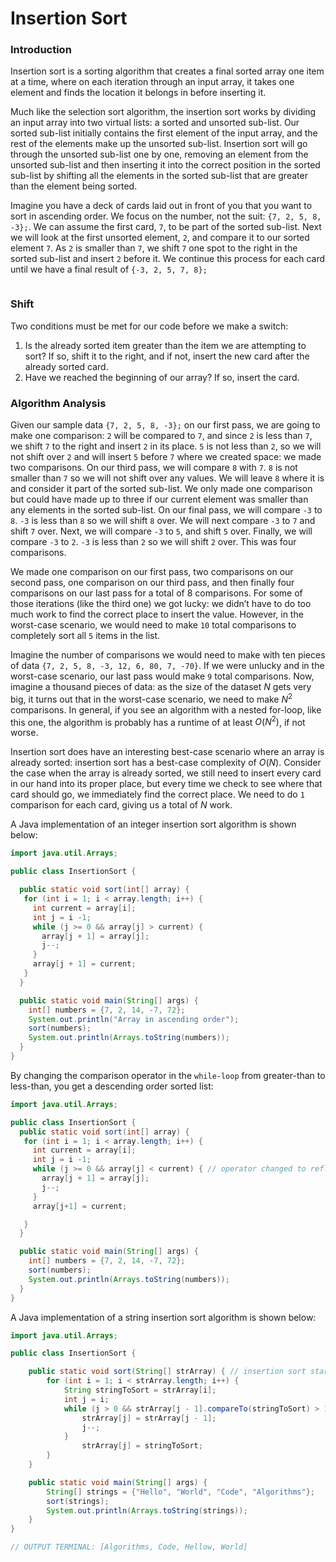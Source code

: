 # Insertion Sort

### Introduction

Insertion sort is a sorting algorithm that creates a final sorted array one item at a time, where on each iteration through an input array, it takes one element and finds the location it belongs in before inserting it.

Much like the selection sort algorithm, the insertion sort works by dividing an input array into two virtual lists: a sorted and unsorted sub-list. Our sorted sub-list initially contains the first element of the input array, and the rest of the elements make up the unsorted sub-list. Insertion sort will go through the unsorted sub-list one by one, removing an element from the unsorted sub-list and then inserting it into the correct position in the sorted sub-list by shifting all the elements in the sorted sub-list that are greater than the element being sorted.

Imagine you have a deck of cards laid out in front of you that you want to sort in ascending order. We focus on the number, not the suit: `{7, 2, 5, 8, -3};`. We can assume the first card, `7`, to be part of the sorted sub-list. Next we will look at the first unsorted element, `2`, and compare it to our sorted element `7`. As `2` is smaller than `7`, we shift `7` one spot to the right in the sorted sub-list and insert `2` before it. We continue this process for each card until we have a final result of `{-3, 2, 5, 7, 8};`

<img title="" alt="" src="https://static-assets.codecademy.com/Paths/ap-computer-science/InsertionSort/insertionSort.png">

### Shift

Two conditions must be met for our code before we make a switch:

1. Is the already sorted item greater than the item we are attempting to sort? If so, shift it to the right, and if not, insert the new card after the already sorted card.
2. Have we reached the beginning of our array? If so, insert the card.

### Algorithm Analysis

Given our sample data `{7, 2, 5, 8, -3};` on our first pass, we are going to make one comparison: `2` will be compared to `7`, and since `2` is less than `7`, we shift `7` to the right and insert `2` in its place. `5` is not less than `2`, so we will not shift over `2` and will insert `5` before `7` where we created space: we made two comparisons. On our third pass, we will compare `8` with `7`. `8` is not smaller than `7` so we will not shift over any values. We will leave `8` where it is and consider it part of the sorted sub-list. We only made one comparison but could have made up to three if our current element was smaller than any elements in the sorted sub-list. On our final pass, we will compare `-3` to `8`. `-3` is less than `8` so we will shift `8` over. We will next compare `-3` to `7` and shift `7` over. Next, we will compare `-3` to `5`, and shift `5` over. Finally, we will compare `-3` to `2`. `-3` is less than `2` so we will shift `2` over. This was four comparisons.

We made one comparison on our first pass, two comparisons on our second pass, one comparison on our third pass, and then finally four comparisons on our last pass for a total of 8 comparisons. For some of those iterations (like the third one) we got lucky: we didn’t have to do too much work to find the correct place to insert the value. However, in the worst-case scenario, we would need to make `10` total comparisons to completely sort all `5` items in the list.

Imagine the number of comparisons we would need to make with ten pieces of data `{7, 2, 5, 8, -3, 12, 6, 80, 7, -70}`. If we were unlucky and in the worst-case scenario, our last pass would make `9` total comparisons. Now, imagine a thousand pieces of data: as the size of the dataset $N$ gets very big, it turns out that in the worst-case scenario, we need to make $N^2$ comparisons. In general, if you see an algorithm with a nested for-loop, like this one, the algorithm is probably has a runtime of at least $O(N^2)$, if not worse.

Insertion sort does have an interesting best-case scenario where an array is already sorted: insertion sort has a best-case complexity of $O(N)$. Consider the case when the array is already sorted, we still need to insert every card in our hand into its proper place, but every time we check to see where that card should go, we immediately find the correct place. We need to do `1` comparison for each card, giving us a total of $N$ work.

A Java implementation of an integer insertion sort algorithm is shown below:

```java
import java.util.Arrays;

public class InsertionSort {

  public static void sort(int[] array) {
   for (int i = 1; i < array.length; i++) {
     int current = array[i];
     int j = i -1;
     while (j >= 0 && array[j] > current) {
       array[j + 1] = array[j];
       j--;
     }
     array[j + 1] = current;
   }
  }

  public static void main(String[] args) {
    int[] numbers = {7, 2, 14, -7, 72};
    System.out.println("Array in ascending order");
    sort(numbers);
    System.out.println(Arrays.toString(numbers));
  }
}
```

By changing the comparison operator in the `while-loop` from greater-than to less-than, you get a descending order sorted list:

```java
import java.util.Arrays;

public class InsertionSort {
  public static void sort(int[] array) {
   for (int i = 1; i < array.length; i++) {
     int current = array[i];
     int j = i -1;
     while (j >= 0 && array[j] < current) { // operator changed to reflect descending order
       array[j + 1] = array[j];
       j--;
     }
     array[j+1] = current;

   }
  }

  public static void main(String[] args) {
    int[] numbers = {7, 2, 14, -7, 72};
    sort(numbers);
    System.out.println(Arrays.toString(numbers));
  }
}
```

A Java implementation of a string insertion sort algorithm is shown below:

```java
import java.util.Arrays;

public class InsertionSort {

    public static void sort(String[] strArray) { // insertion sort starts from second element
        for (int i = 1; i < strArray.length; i++) {
            String stringToSort = strArray[i];
            int j = i;
            while (j > 0 && strArray[j - 1].compareTo(stringToSort) > 1) { 
                strArray[j] = strArray[j - 1];
                j--;
            } 
                strArray[j] = stringToSort; 
        } 
    }

    public static void main(String[] args) {
        String[] strings = {"Hello", "World", "Code", "Algorithms"};
        sort(strings);
        System.out.println(Arrays.toString(strings));
    }
}

// OUTPUT TERMINAL: [Algorithms, Code, Hellow, World]
```